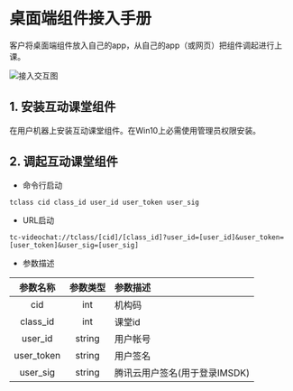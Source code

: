 # 桌面端组件接入手册

客户将桌面端组件放入自己的app，从自己的app（或网页）把组件调起进行上课。

![接入交互图](https://main.qcloudimg.com/raw/0e1fa994c0cd247dd99584b80d88d89d.jpg)

## 1. 安装互动课堂组件
在用户机器上安装互动课堂组件。在Win10上必需使用管理员权限安装。

## 2. 调起互动课堂组件

- 命令行启动

```
tclass cid class_id user_id user_token user_sig
```

- URL启动

```
tc-videochat://tclass/[cid]/[class_id]?user_id=[user_id]&user_token=[user_token]&user_sig=[user_sig]
```

- 参数描述

参数名称|参数类型|参数描述
:--:|:--:|:--
cid|int|机构码
class_id|int|课堂id
user_id|string|用户帐号
user_token|string|用户签名
user_sig|string|腾讯云用户签名(用于登录IMSDK)

